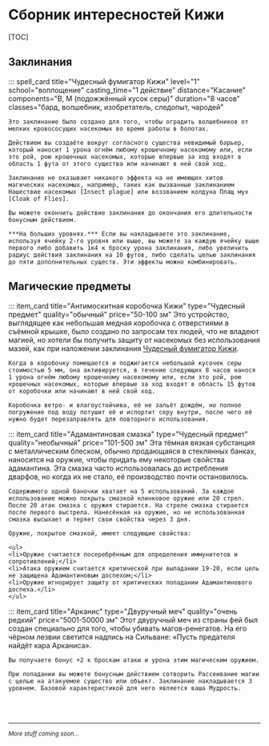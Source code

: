 # Сборник интересностей Кижи

[TOC]

## Заклинания

::: spell_card title="Чудесный фумигатор Кижи" level="1" school="воплощение" casting_time="1 действие" distance="Касание" components="В, М (подожжённый кусок серы)" duration="8 часов" classes="бард, волшебник, изобретатель, следопыт, чародей"

    Это заклинание было создано для того, чтобы оградить волшебников от мелких кровососущих насекомых во время работы в болотах.

    Действием вы создаёте вокруг согласного существа невидимый барьер, который наносит 1 урона огнём любому крошечному насекомому или, если это рой, рою крошечных насекомых, которые впервые за ход входят в область 1 фута от этого существа или начинают в ней свой ход.

    Заклинание не оказывает никакого эффекта на не имеющих хитов магических насекомых, например, таких как вызванные заклинанием Нашествие насекомых [Insect plague] или воззванием колдуна Плащ мух [Cloak of Flies].

    Вы можете окончить действие заклинания до окончания его длительности бонусным действием.

    ***На больших уровнях.*** Если вы накладываете это заклинание, используя ячейку 2-го уровня или выше, вы можете за каждую ячейку выше первого либо добавить 1к4 к броску урона заклинания, либо увеличить радиус действия заклинания на 10 футов, либо сделать целью заклинания до пяти дополнительных существ. Эти эффекты можно комбинировать.

## Магические предметы

::: item_card title="Антимоскитная коробочка Кижи" type="Чудесный предмет" quality="обычный" price="50-100 зм"
    Это устройство, выглядящее как небольшая медная коробочка с отверстиями в съёмной крышке, было создано по запросам тех людей, что не владеют магией, но хотели бы получить защиту от насекомых без использования мазей, как при наложении заклинания [Чудесный фумигатор Кижи](#chudesnyi-fumigator-kizhi).

    Когда в коробочку помещается и поджигается небольшой кусочек серы стоимостью 5 мм, она активируется, в течение следующих 8 часов нанося 1 урона огнём любому крошечному насекомому или, если это рой, рою крошечных насекомых, которые впервые за ход входят в область 15 футов от коробочки или начинают в ней свой ход.

    Коробочка ветро- и влагоустойчива, её не зальёт дождём, но полное погружение под воду потушит её и испортит серу внутри, после чего её нужно будет перезаправлять для повторного использования.

::: item_card title="Адамантиновая смазка" type="Чудесный предмет" quality="необычный" price="101-500 зм"
    Эта тёмная вязкая субстанция с металлическим блеском, обычно продающаяся в стеклянных банках, наносится на оружие, чтобы придать ему некоторые свойства адамантина. Эта смазка часто использовалась до истребления дварфов, но когда их не стало, её производство почти остановилось.

    Содержимого одной баночки хватает на 5 использований. За каждое использование можно покрыть смазкой клинковое оружие или 20 стрел. После 20 атак смазка с оружия стирается. На стреле смазка стирается после первого выстрела. Нанесённая на оружие, но не использованная смазка высыхает и теряет свои свойства через 3 дня.

    Оружие, покрытое смазкой, имеет следующие свойства:

    <ul>
    <li>Оружие считается посеребрённым для определения иммунитетов и сопротивлений;</li>
    <li>Атака оружием считается критической при выпадании 19-20, если цель не защищена Адамантиновым доспехом;</li>
    <li>Оружие игнорирует защиту от критических попадании Адамантинового доспеха.</li>
    </ul>

::: item_card title="Арканис" type="Двуручный меч" quality="очень редкий" price="5001-50000 зм"
    Этот двуручный меч из страны фей был создан специально для того, чтобы убивать магов-ренегатов. На его чёрном лезвии светится надпись на Сильване: «Пусть предателя найдёт кара Арканиса».

    Вы получаете бонус +2 к броскам атаки и урона этим магическим оружием.

    При попадании вы можете бонусным действием сотворить Рассеивание магии с целью на атакуемое существо или объект. Заклинание накладывается 3 уровнем. Базовой характеристикой для него является ваша Мудрость.

<br><br>

---

*<small>More stuff coming soon...</small>*

